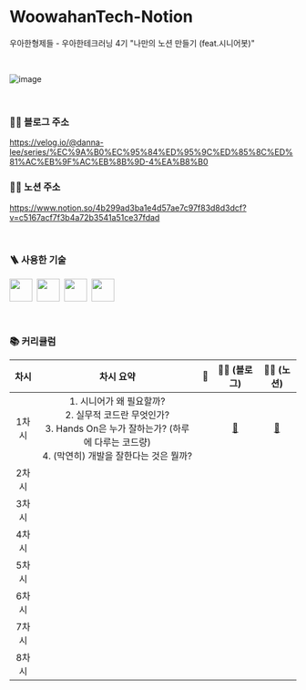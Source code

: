 # WoowahanTech-Notion
우아한형제들 - 우아한테크러닝 4기 "나만의 노션 만들기 (feat.시니어봇)"

<br />

![image](https://user-images.githubusercontent.com/71601985/120310421-5867f380-c311-11eb-8a1a-78e98112a8f3.png)

<br />

### ✍🏻 블로그 주소
https://velog.io/@danna-lee/series/%EC%9A%B0%EC%95%84%ED%95%9C%ED%85%8C%ED%81%AC%EB%9F%AC%EB%8B%9D-4%EA%B8%B0  

### ✍🏻 노션 주소
https://www.notion.so/4b299ad3ba1e4d57ae7c97f83d8d3dcf?v=c5167acf7f3b4a72b3541a51ce37fdad  

<br />

### 🪜 사용한 기술


<img src="https://img.shields.io/badge/-React-61DAFB?logo=react&logoColor=white&style=flat" height=40>&nbsp;&nbsp;<img src="https://img.shields.io/badge/-CSS3-2573B6?logo=css3&logoColor=white&style=flat" height=40>&nbsp;&nbsp;<img src="https://img.shields.io/badge/-HTML5-ED4133?logo=html5&logoColor=white&style=flat" height=40>&nbsp;&nbsp;<img src="https://img.shields.io/badge/-TypeScript-3276C1?logo=typescript&logoColor=white&style=flat" height=40>

<br />

### 📚 커리큘럼  
|차시|차시 요약|📂|✍🏻 (블로그)|✍🏻 (노션)|
|:---:|:---:|:---:|:---:|:---:|
|1차시|1. 시니어가 왜 필요할까?<br/>2. 실무적 코드란 무엇인가?<br/>3. Hands On은 누가 잘하는가? (하루에 다루는 코드량)<br/>4. (막연히) 개발을 잘한다는 것은 뭘까?|<a href=""></a>|<a href="https://velog.io/@danna-lee/%EC%9A%B0%EC%95%84%ED%95%9C%ED%85%8C%ED%81%AC%EB%9F%AC%EB%8B%9D-4%EA%B8%B0-%EB%82%98%EB%A7%8C%EC%9D%98-%EB%85%B8%EC%85%98-%EB%A7%8C%EB%93%A4%EA%B8%B0feat.%EC%8B%9C%EB%8B%88%EC%96%B4%EB%B4%87-1%EC%B0%A8%EC%8B%9C">🔗</a>|<a href="https://www.notion.so/1-OT-c3ba7901c3af43779ac9b6c678c94921">🔗</a>|
|2차시||<a href=""></a>|<a href=""></a>|<a href=""></a>|
|3차시||<a href=""></a>|<a href=""></a>|<a href=""></a>|
|4차시||<a href=""></a>|<a href=""></a>|<a href=""></a>|
|5차시||<a href=""></a>|<a href=""></a>|<a href=""></a>|
|6차시||<a href=""></a>|<a href=""></a>|<a href=""></a>|
|7차시||<a href=""></a>|<a href=""></a>|<a href=""></a>|
|8차시||<a href=""></a>|<a href=""></a>|<a href=""></a>|
